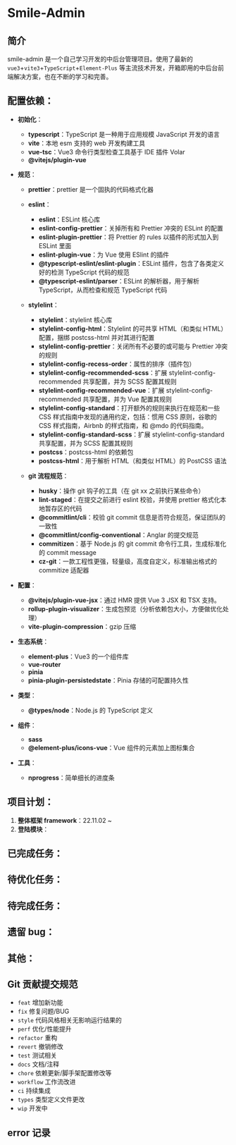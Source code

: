 # Smile-Admin

## 简介

smile-admin 是一个自己学习开发的中后台管理项目。使用了最新的 `vue3`+`vite3`+`TypeScript`+`Element-Plus` 等主流技术开发，开箱即用的中后台前端解决方案，也在不断的学习和完善。

## 配置依赖：

- **初始化**：
  - **typescript**：TypeScript 是一种用于应用规模 JavaScript 开发的语言
  - **vite**：本地 esm 支持的 web 开发构建工具
  - **vue-tsc**：Vue3 命令行类型检查工具基于 IDE 插件 Volar
  - **@vitejs/plugin-vue**
- **规范**：

  - **prettier**：prettier 是一个固执的代码格式化器
  - **eslint**：

    - **eslint**：ESLint 核心库
    - **eslint-config-prettier**：关掉所有和 Prettier 冲突的 ESLint 的配置
    - **eslint-plugin-prettier**：将 Prettier 的 rules 以插件的形式加入到 ESLint 里面
    - **eslint-plugin-vue**：为 Vue 使用 ESlint 的插件
    - **@typescript-eslint/eslint-plugin**：ESLint 插件，包含了各类定义好的检测 TypeScript 代码的规范
    - **@typescript-eslint/parser**：ESLint 的解析器，用于解析 TypeScript，从而检查和规范 TypeScript 代码

  - **stylelint**：

    - **stylelint**：stylelint 核心库
    - **stylelint-config-html**：Stylelint 的可共享 HTML（和类似 HTML）配置，捆绑 postcss-html 并对其进行配置
    - **stylelint-config-prettier**：关闭所有不必要的或可能与 Prettier 冲突的规则
    - **stylelint-config-recess-order**：属性的排序（插件包）
    - **stylelint-config-recommended-scss**：扩展 stylelint-config-recommended 共享配置，并为 SCSS 配置其规则
    - **stylelint-config-recommended-vue**：扩展 stylelint-config-recommended 共享配置，并为 Vue 配置其规则
    - **stylelint-config-standard**：打开额外的规则来执行在规范和一些 CSS 样式指南中发现的通用约定，包括：惯用 CSS 原则，谷歌的 CSS 样式指南，Airbnb 的样式指南，和 @mdo 的代码指南。
    - **stylelint-config-standard-scss**：扩展 stylelint-config-standard 共享配置，并为 SCSS 配置其规则
    - **postcss**：postcss-html 的依赖包
    - **postcss-html**：用于解析 HTML（和类似 HTML）的 PostCSS 语法

  - **git 流程规范**：
    - **husky**：操作 git 钩子的工具（在 git xx 之前执行某些命令）
    - **lint-staged**：在提交之前进行 eslint 校验，并使用 prettier 格式化本地暂存区的代码
    - **@commitlint/cli**：校验 git commit 信息是否符合规范，保证团队的一致性
    - **@commitlint/config-conventional**：Anglar 的提交规范
    - **commitizen**：基于 Node.js 的 git commit 命令行工具，生成标准化的 commit message
    - **cz-git**：一款工程性更强，轻量级，高度自定义，标准输出格式的 commitize 适配器

- **配置**：
  - **@vitejs/plugin-vue-jsx**：通过 HMR 提供 Vue 3 JSX 和 TSX 支持。
  - **rollup-plugin-visualizer**：生成包预览（分析依赖包大小，方便做优化处理）
  - **vite-plugin-compression**：gzip 压缩
- **生态系统**：

  - **element-plus**：Vue3 的一个组件库
  - **vue-router**
  - **pinia**
  - **pinia-plugin-persistedstate**：Pinia 存储的可配置持久性

- **类型**：
  - **@types/node**：Node.js 的 TypeScript 定义
- **组件**：
  - **sass**
  - **@element-plus/icons-vue**：Vue 组件的元素加上图标集合
- **工具**：
  - **nprogress**：简单细长的进度条

## 项目计划：

1. **整体框架 framework**：22.11.02 ~
1. **登陆模块**：

## 已完成任务：

## 待优化任务：

## 待完成任务：

## 遗留 bug：

## 其他：

## Git 贡献提交规范

- `feat` 增加新功能
- `fix` 修复问题/BUG
- `style` 代码风格相关无影响运行结果的
- `perf` 优化/性能提升
- `refactor` 重构
- `revert` 撤销修改
- `test` 测试相关
- `docs` 文档/注释
- `chore` 依赖更新/脚手架配置修改等
- `workflow` 工作流改进
- `ci` 持续集成
- `types` 类型定义文件更改
- `wip` 开发中

## error 记录
